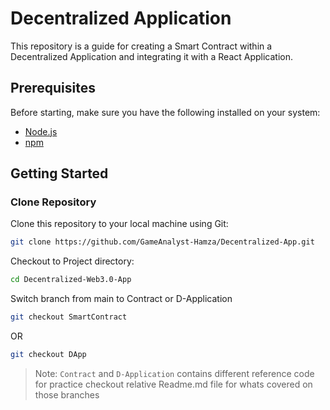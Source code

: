 # Decentralized Application

This repository is a guide for creating a Smart Contract within a Decentralized Application and integrating it with a React Application.

## Prerequisites

Before starting, make sure you have the following installed on your system:

- [Node.js](https://nodejs.org)
- [npm](https://www.npmjs.com/)

## Getting Started

### Clone Repository

Clone this repository to your local machine using Git:
   ```bash
   git clone https://github.com/GameAnalyst-Hamza/Decentralized-App.git
   ```

Checkout to Project directory:
   ```bash
   cd Decentralized-Web3.0-App
   ```

Switch branch from main to Contract or D-Application
   ```bash
   git checkout SmartContract
   ```
   OR
   ```bash
   git checkout DApp
   ```

> Note: 
`Contract` and `D-Application` contains different reference code for practice checkout relative Readme.md file for whats covered on those branches
